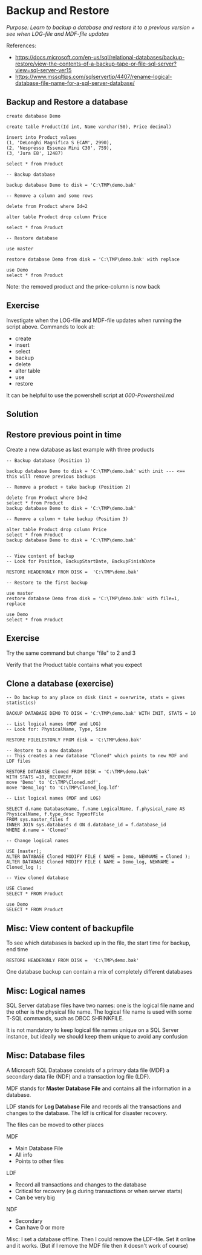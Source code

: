 # Backup and Restore

*Purpose: Learn to backup a database and restore it to a previous version + see when LOG-file and MDF-file updates*

References:
- https://docs.microsoft.com/en-us/sql/relational-databases/backup-restore/view-the-contents-of-a-backup-tape-or-file-sql-server?view=sql-server-ver15
- https://www.mssqltips.com/sqlservertip/4407/rename-logical-database-file-name-for-a-sql-server-database/

## Backup and Restore a database

	create database Demo
	
	create table Product(Id int, Name varchar(50), Price decimal) 
	 
	insert into Product values
	(1, 'DeLonghi Magnifica S ECAM', 2990),
	(2, 'Nespresso Essenza Mini C30', 759), 
	(3, 'Jura E8', 12487)

	select * from Product

    -- Backup database

    backup database Demo to disk = 'C:\TMP\demo.bak'

    -- Remove a column and some rows

	delete from Product where Id=2
	
	alter table Product drop column Price

	select * from Product

    -- Restore database

	use master

	restore database Demo from disk = 'C:\TMP\demo.bak' with replace

	use Demo
	select * from Product

Note: the removed product and the price-column is now back

## Exercise

Investigate when the LOG-file and MDF-file updates when running the script above. Commands to look at:
- create
- insert
- select
- backup
- delete
- alter table
- use
- restore

It can be helpful to use the powershell script at *000-Powershell.md*

## Solution

## Restore previous point in time

Create a new database as last example with three products

    -- Backup database (Position 1)

    backup database Demo to disk = 'C:\TMP\demo.bak' with init --- <== this will remove previous backups

    -- Remove a product + take backup (Position 2)

	delete from Product where Id=2
	select * from Product
    backup database Demo to disk = 'C:\TMP\demo.bak' 

    -- Remove a column + take backup (Position 3)

	alter table Product drop column Price
	select * from Product
    backup database Demo to disk = 'C:\TMP\demo.bak' 


    -- View content of backup
	-- Look for Position, BackupStartDate, BackupFinishDate

    RESTORE HEADERONLY FROM DISK =  'C:\TMP\demo.bak' 
	
    -- Restore to the first backup

	use master
	restore database Demo from disk = 'C:\TMP\demo.bak' with file=1, replace

	use Demo
	select * from Product

## Exercise

Try the same command but change "file" to 2 and 3

Verify that the Product table contains what you expect

## Clone a database (exercise)

    -- Do backup to any place on disk (init = overwrite, stats = gives statistics)

	BACKUP DATABASE DEMO TO DISK = 'C:\TMP\demo.bak' WITH INIT, STATS = 10   

    -- List logical names (MDF and LOG)
	-- Look for: PhysicalName, Type, Size

	RESTORE FILELISTONLY FROM disk = 'C:\TMP\demo.bak'

    -- Restore to a new database 
	-- This creates a new database "Cloned" which points to new MDF and LDF files

	RESTORE DATABASE Cloned FROM DISK = 'C:\TMP\demo.bak'
	WITH STATS =10, RECOVERY,
	move 'Demo' to 'C:\TMP\Cloned.mdf',
	move 'Demo_log' to 'C:\TMP\Cloned_log.ldf'

    -- List logical names (MDF and LOG)

	SELECT d.name DatabaseName, f.name LogicalName, f.physical_name AS PhysicalName, f.type_desc TypeofFile
	FROM sys.master_files f
	INNER JOIN sys.databases d ON d.database_id = f.database_id
	WHERE d.name = 'Cloned'

    -- Change logical names

	USE [master];
	ALTER DATABASE Cloned MODIFY FILE ( NAME = Demo, NEWNAME = Cloned );
	ALTER DATABASE Cloned MODIFY FILE ( NAME = Demo_log, NEWNAME = Cloned_log );

    -- View cloned database

	USE Cloned
	SELECT * FROM Product

	use Demo
	SELECT * FROM Product

## Misc: View content of backupfile

To see which databases is backed up in the file, the start time for backup, end time

    RESTORE HEADERONLY FROM DISK =  'C:\TMP\demo.bak'

One database backup can contain a mix of completely different databases

## Misc: Logical names

SQL Server database files have two names: one is the logical file name and the other is the physical file name. The logical file name is used with some T-SQL commands, such as DBCC SHRINKFILE. 

It is not mandatory to keep logical file names unique on a SQL Server instance, but ideally we should keep them unique to avoid any confusion

## Misc: Database files

A Microsoft SQL Database consists of a primary data file (MDF) a secondary data file (NDF) and a transaction log file (LDF). 

MDF stands for **Master Database File** and contains all the information in a database. 

LDF stands for **Log Database File** and records all the transactions and changes to the database. The ldf is critical for disaster recovery.

The files can be moved to other places

MDF
- Main Database File
- All info
- Points to other files

LDF
- Record all transactions and changes to the database
- Critical for recovery (e.g during transactions or when server starts)
- Can be very big

NDF
- Secondary 
- Can have 0 or more

Misc: I set a database offline. Then I could remove the LDF-file. Set it online and it works. (But if I remove the MDF file then it doesn't work of course)